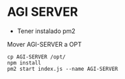 # AGI SERVER

* Tener instalado pm2

Mover AGI-SERVER a OPT
```
cp AGI-SERVER /opt/
npm install
pm2 start index.js --name AGI-SERVER
```
